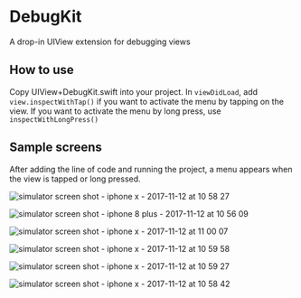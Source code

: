 # DebugKit
A drop-in UIView extension for debugging views

## How to use
Copy UIView+DebugKit.swift into your project. In `viewDidLoad`, add `view.inspectWithTap()` if you want to activate the menu by tapping on the view. If you want to activate the menu by long press, use `inspectWithLongPress()`

## Sample screens
After adding the line of code and running the project, a menu appears when the view is tapped or long pressed.

![simulator screen shot - iphone x - 2017-11-12 at 10 58 27](https://user-images.githubusercontent.com/4169262/32695653-99fb8dc6-c79c-11e7-84d9-15447b1fa1c4.png)

![simulator screen shot - iphone 8 plus - 2017-11-12 at 10 56 09](https://user-images.githubusercontent.com/4169262/32695654-9a5572d2-c79c-11e7-8a10-3a5163a8114f.png)

![simulator screen shot - iphone x - 2017-11-12 at 11 00 07](https://user-images.githubusercontent.com/4169262/32695649-992986aa-c79c-11e7-92c6-339144655b7a.png)

![simulator screen shot - iphone x - 2017-11-12 at 10 59 58](https://user-images.githubusercontent.com/4169262/32695650-9962f1c4-c79c-11e7-92aa-f0b78fe71487.png)

![simulator screen shot - iphone x - 2017-11-12 at 10 59 27](https://user-images.githubusercontent.com/4169262/32695651-9996625c-c79c-11e7-8d80-2fd0e06179a2.png)

![simulator screen shot - iphone x - 2017-11-12 at 10 58 42](https://user-images.githubusercontent.com/4169262/32695652-99c7914c-c79c-11e7-9c4f-23708b968f25.png)
